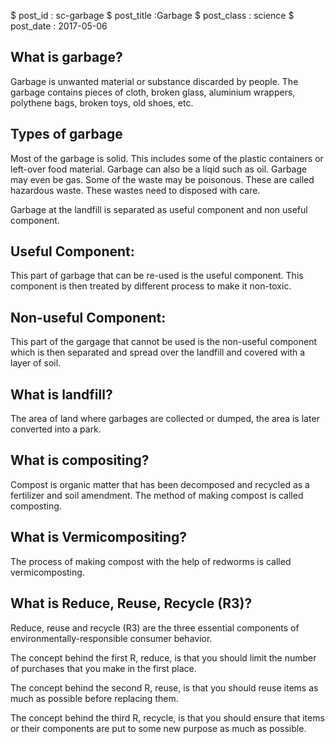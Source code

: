 $ post_id : sc-garbage
$ post_title :Garbage
$ post_class : science
$ post_date : 2017-05-06

## What is garbage?

Garbage is unwanted material or substance discarded by people. The garbage contains pieces of cloth, broken glass, aluminium wrappers, polythene bags, broken toys, old shoes, etc.

## Types of garbage

Most of the garbage is solid. This includes some of the plastic containers or left-over food material. Garbage can also be a liqid such as oil. Garbage may even be gas. Some of the waste may be poisonous. These are called hazardous waste. These wastes need to disposed with care.

Garbage at the landfill is separated as useful component and non useful component.

## Useful Component:

This part of garbage that can be re-used is the useful component. This component is then treated by different process to make it non-toxic.

## Non-useful Component:

This part of the gargage that cannot be used is the non-useful component which is then separated and spread over the landfill and covered with a layer of soil.

## What is landfill?

The area of land where garbages are collected or dumped, the area is later converted into a park.

## What is compositing?

Compost is organic matter that has been decomposed and recycled as a fertilizer and soil amendment. The method of making compost is called composting.

## What is Vermicompositing?

The process of making compost with the help of redworms is called vermicomposting.

## What is Reduce, Reuse, Recycle (R3)?

Reduce, reuse and recycle (R3) are the three essential components of environmentally-responsible consumer behavior.

The concept behind the first R, reduce, is that you should limit the number of purchases that you make in the first place.

The concept behind the second R, reuse, is that you should reuse items as much as possible before replacing them.

The concept behind the third R, recycle, is that you should ensure that items or their components are put to some new purpose as much as possible.

















